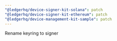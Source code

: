 ```yaml
---
"@ledgerhq/device-signer-kit-solana": patch
"@ledgerhq/device-signer-kit-ethereum": patch
"@ledgerhq/device-management-kit-sample": patch
---
```


Rename keyring to signer
